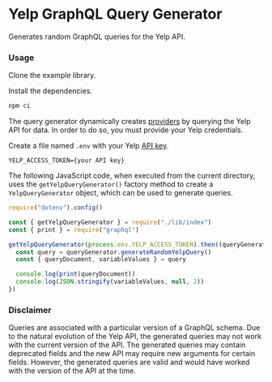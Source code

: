 # Yelp GraphQL Query Generator

Generates random GraphQL queries for the Yelp API.

### Usage

Clone the example library.

Install the dependencies.

```bash
npm ci
```

The query generator dynamically creates [providers](https://github.com/IBM/GraphQL-Query-Generator#provider-map) by querying the Yelp API for data. In order to do so, you must provide your Yelp credentials.

Create a file named `.env` with your Yelp [API key](https://www.yelp.com/developers/documentation/v3/authentication).

```
YELP_ACCESS_TOKEN={your API key}
```

The following JavaScript code, when executed from the current directory, uses the `getYelpQueryGenerator()` factory method to create a `YelpQueryGenerator` object, which can be used to generate queries.

```javascript
require("dotenv").config()

const { getYelpQueryGenerator } = require("./lib/index")
const { print } = require("graphql")

getYelpQueryGenerator(process.env.YELP_ACCESS_TOKEN).then((queryGenerator) => {
  const query = queryGenerator.generateRandomYelpQuery()
  const { queryDocument, variableValues } = query

  console.log(print(queryDocument))
  console.log(JSON.stringify(variableValues, null, 2))
})
```

### Disclaimer

Queries are associated with a particular version of a GraphQL schema. Due to the natural evolution of the Yelp API, the generated queries may not work with the current version of the API. The generated queries may contain deprecated fields and the new API may require new arguments for certain fields. However, the generated queries are valid and would have worked with the version of the API at the time.

